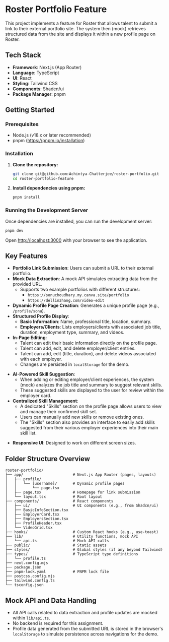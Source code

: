 # Roster Portfolio Feature

This project implements a feature for Roster that allows talent to submit a link to their external portfolio site. The system then (mock) retrieves structured data from the site and displays it within a new profile page on Roster.

## Tech Stack

- **Framework**: Next.js (App Router)
- **Language**: TypeScript
- **UI**: React
- **Styling**: Tailwind CSS
- **Components**: Shadcn/ui
- **Package Manager**: pnpm

## Getting Started

### Prerequisites

- Node.js (v18.x or later recommended)
- pnpm (https://pnpm.io/installation)

### Installation

1.  **Clone the repository:**

    ```bash
    git clone git@github.com:Achintya-Chatterjee/roster-portfolio.git
    cd roster-portfolio-feature
    ```

2.  **Install dependencies using pnpm:**
    ```bash
    pnpm install
    ```

### Running the Development Server

Once dependencies are installed, you can run the development server:

```bash
pnpm dev
```

Open [http://localhost:3000](http://localhost:3000) with your browser to see the application.

## Key Features

- **Portfolio Link Submission**: Users can submit a URL to their external portfolio.
- **Mock Data Extraction**: A mock API simulates extracting data from the provided URL.
  - Supports two example portfolios with different structures:
    - `https://sonuchoudhary.my.canva.site/portfolio`
    - `https://dellinzhang.com/video-edit`
- **Dynamic Profile Page Creation**: Generates a unique profile page (e.g., `/profile/sonu`).
- **Structured Profile Display**:
  - **Basic Information**: Name, professional title, location, summary.
  - **Employers/Clients**: Lists employers/clients with associated job title, duration, employment type, summary, and videos.
- **In-Page Editing**:
  - Talent can edit their basic information directly on the profile page.
  - Talent can add, edit, and delete employer/client entries.
  - Talent can add, edit (title, duration), and delete videos associated with each employer.
  - Changes are persisted in `localStorage` for the demo.

* **AI-Powered Skill Suggestion**:
  - When adding or editing employer/client experiences, the system (mock) analyzes the job title and summary to suggest relevant skills.
  - These suggested skills are displayed to the user for review within the employer card.
* **Centralized Skill Management**:
  - A dedicated "Skills" section on the profile page allows users to view and manage their confirmed skill set.
  - Users can manually add new skills or remove existing ones.
  - The "Skills" section also provides an interface to easily add skills suggested from their various employer experiences into their main skill list.

- **Responsive UI**: Designed to work on different screen sizes.

## Folder Structure Overview

```
roster-portfolio/
├── app/                      # Next.js App Router (pages, layouts)
│   ├── profile/
│   │   └── [username]/       # Dynamic profile pages
│   │       └── page.tsx
│   ├── page.tsx              # Homepage for link submission
│   └── layout.tsx            # Root layout
├── components/               # React components
│   ├── ui/                   # UI components (e.g., from Shadcn/ui)
│   ├── BasicInfoSection.tsx
│   ├── EmployerCard.tsx
│   ├── EmployersSection.tsx
│   ├── ProfileHeader.tsx
│   └── VideoGrid.tsx
├── hooks/                    # Custom React hooks (e.g., use-toast)
├── lib/                      # Utility functions, mock API
│   └── api.ts                # Mock API calls
├── public/                   # Static assets
├── styles/                   # Global styles (if any beyond Tailwind)
├── types/                    # TypeScript type definitions
│   └── profile.ts
├── next.config.mjs
├── package.json
├── pnpm-lock.yaml            # PNPM lock file
├── postcss.config.mjs
├── tailwind.config.ts
└── tsconfig.json
```

## Mock API and Data Handling

- All API calls related to data extraction and profile updates are mocked within `lib/api.ts`.
- No backend is required for this assignment.
- Profile data generated from the submitted URL is stored in the browser's `localStorage` to simulate persistence across navigations for the demo.
